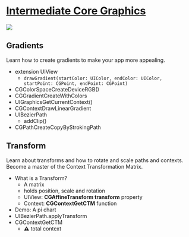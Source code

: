 # [Intermediate Core Graphics](https://www.raywenderlich.com/3198-intermediate-core-graphics)

![](https://files.betamax.raywenderlich.com/attachments/collections/27/CG-Int-FeaturedBanner%402x.png)

## Gradients

Learn how to create gradients to make your app more appealing.

* extension UIView
  * `drawGradient(startColor: UIColor, endColor: UIColor, startPoint: CGPoint, endPoint: CGPoint)`
* CGColorSpaceCreateDeviceRGB()
* CGGradientCreateWithColors
* UIGraphicsGetCurrentContext()
* CGContextDrawLinearGradient
* UIBezierPath
  * addClip()
* CGPathCreateCopyByStrokingPath



## Transform

Learn about transforms and how to rotate and scale paths and contexts. Become a master of the Context Transformation Matrix.

* What is a Transform?
  * A matrix
  * holds position, scale and rotation
  * UIView: **CGAffineTransform transform** property
  * Context: **CGContextGetCTM** function
* Demo: A pi chart
* UIBezierPath.applyTransform
* CGContextGetCTM
  * ⚠️ total context


